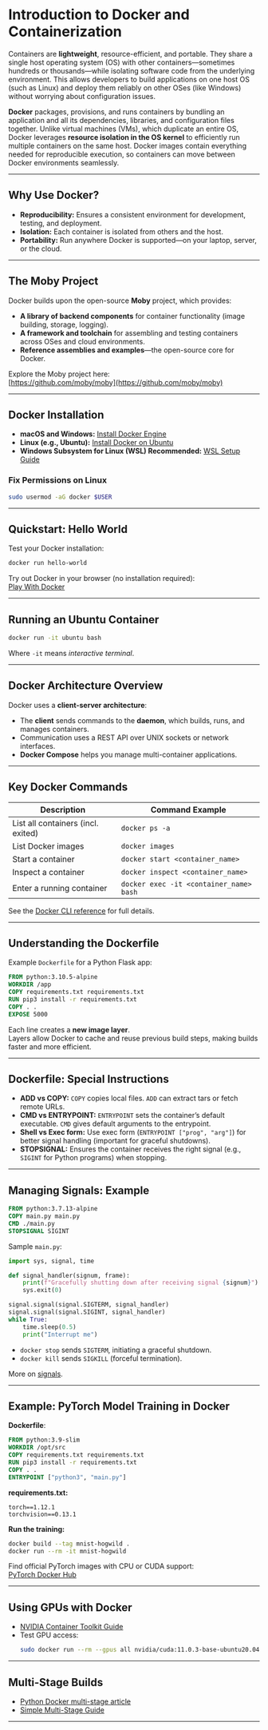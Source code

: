 # Introduction to Docker and Containerization

Containers are **lightweight**, resource-efficient, and portable. They share a single host operating system (OS) with other containers—sometimes hundreds or thousands—while isolating software code from the underlying environment. This allows developers to build applications on one host OS (such as Linux) and deploy them reliably on other OSes (like Windows) without worrying about configuration issues.

**Docker** packages, provisions, and runs containers by bundling an application and all its dependencies, libraries, and configuration files together. Unlike virtual machines (VMs), which duplicate an entire OS, Docker leverages **resource isolation in the OS kernel** to efficiently run multiple containers on the same host. Docker images contain everything needed for reproducible execution, so containers can move between Docker environments seamlessly.

***

## Why Use Docker?

- **Reproducibility:** Ensures a consistent environment for development, testing, and deployment.
- **Isolation:** Each container is isolated from others and the host.
- **Portability:** Run anywhere Docker is supported—on your laptop, server, or the cloud.

***

## The Moby Project

Docker builds upon the open-source **Moby** project, which provides:

- **A library of backend components** for container functionality (image building, storage, logging).
- **A framework and toolchain** for assembling and testing containers across OSes and cloud environments.
- **Reference assemblies and examples**—the open-source core for Docker.

Explore the Moby project here:  
[https://github.com/moby/moby](https://github.com/moby/moby)

***

## Docker Installation

- **macOS and Windows:** [Install Docker Engine](https://docs.docker.com/engine/install/)
- **Linux (e.g., Ubuntu):** [Install Docker on Ubuntu](https://docs.docker.com/engine/install/ubuntu/)
- **Windows Subsystem for Linux (WSL) Recommended:** [WSL Setup Guide](https://docs.docker.com/desktop/windows/wsl/)

### Fix Permissions on Linux

```bash
sudo usermod -aG docker $USER
```

***

## Quickstart: Hello World

Test your Docker installation:

```bash
docker run hello-world
```

Try out Docker in your browser (no installation required):  
[Play With Docker](https://labs.play-with-docker.com/)

***

## Running an Ubuntu Container

```bash
docker run -it ubuntu bash
```
Where `-it` means *interactive terminal*.

***

## Docker Architecture Overview

Docker uses a **client-server architecture**:

- The **client** sends commands to the **daemon**, which builds, runs, and manages containers.
- Communication uses a REST API over UNIX sockets or network interfaces.
- **Docker Compose** helps you manage multi-container applications.

***

## Key Docker Commands

| Description                           | Command Example                                           |
| -------------------------------------- | -------------------------------------------------------- |
| List all containers (incl. exited)     | `docker ps -a`                                            |
| List Docker images                     | `docker images`                                           |
| Start a container                      | `docker start <container_name>`                           |
| Inspect a container                    | `docker inspect <container_name>`                         |
| Enter a running container              | `docker exec -it <container_name> bash`                   |

See the [Docker CLI reference](https://docs.docker.com/engine/reference/commandline/docker/) for full details.

***


## Understanding the Dockerfile

Example `Dockerfile` for a Python Flask app:

```Dockerfile
FROM python:3.10.5-alpine
WORKDIR /app
COPY requirements.txt requirements.txt
RUN pip3 install -r requirements.txt
COPY . .
EXPOSE 5000
```
Each line creates a **new image layer**.  
Layers allow Docker to cache and reuse previous build steps, making builds faster and more efficient.

***

## Dockerfile: Special Instructions

- **ADD vs COPY:** `COPY` copies local files. `ADD` can extract tars or fetch remote URLs.
- **CMD vs ENTRYPOINT:** `ENTRYPOINT` sets the container’s default executable. `CMD` gives default arguments to the entrypoint.
- **Shell vs Exec form:** Use exec form (`ENTRYPOINT ["prog", "arg"]`) for better signal handling (important for graceful shutdowns).
- **STOPSIGNAL:** Ensures the container receives the right signal (e.g., `SIGINT` for Python programs) when stopping.

***

## Managing Signals: Example

```Dockerfile
FROM python:3.7.13-alpine
COPY main.py main.py
CMD ./main.py
STOPSIGNAL SIGINT
```

Sample `main.py`:
```python
import sys, signal, time

def signal_handler(signum, frame):
    print(f"Gracefully shutting down after receiving signal {signum}")
    sys.exit(0)

signal.signal(signal.SIGTERM, signal_handler)
signal.signal(signal.SIGINT, signal_handler)
while True:
    time.sleep(0.5)
    print("Interrupt me")
```
- `docker stop` sends `SIGTERM`, initiating a graceful shutdown.
- `docker kill` sends `SIGKILL` (forceful termination).

More on [signals](https://docs.docker.com/engine/reference/builder/).

***

## Example: PyTorch Model Training in Docker

**Dockerfile**:
```Dockerfile
FROM python:3.9-slim
WORKDIR /opt/src
COPY requirements.txt requirements.txt
RUN pip3 install -r requirements.txt
COPY . .
ENTRYPOINT ["python3", "main.py"]
```

**requirements.txt:**
```
torch==1.12.1
torchvision==0.13.1
```

**Run the training:**
```bash
docker build --tag mnist-hogwild .
docker run --rm -it mnist-hogwild
```

Find official PyTorch images with CPU or CUDA support:  
[PyTorch Docker Hub](https://hub.docker.com/r/pytorch/pytorch/tags)

***

## Using GPUs with Docker

- [NVIDIA Container Toolkit Guide](https://docs.nvidia.com/datacenter/cloud-native/container-toolkit/install-guide.html)
- Test GPU access:
    ```bash
    sudo docker run --rm --gpus all nvidia/cuda:11.0.3-base-ubuntu20.04 nvidia-smi
    ```

***

## Multi-Stage Builds

- [Python Docker multi-stage article](https://pythonspeed.com/articles/multi-stage-docker-python/)
- [Simple Multi-Stage Guide](https://www.cynnovative.com/simple-multi-stage-docker-builds/)

***



